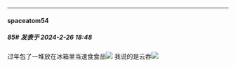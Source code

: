﻿
*****

####  spaceatom54  
##### 85#       发表于 2024-2-26 18:48

过年包了一堆放在冰箱里当速食食品<img src="https://static.saraba1st.com/image/smiley/face2017/001.png" referrerpolicy="no-referrer">
我说的是云吞<img src="https://static.saraba1st.com/image/smiley/face2017/037.png" referrerpolicy="no-referrer">

